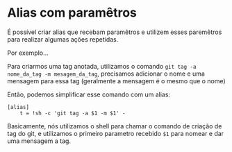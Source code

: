 # Alias com paramêtros
É possível criar alias que recebam paramêtros e utilizem esses paremêtros para realizar algumas ações repetidas.

Por exemplo...

Para criarmos uma tag anotada, utilizamos o comando `git tag -a nome_da_tag -m mesagem_da_tag`, precisamos adicionar o nome e uma mensagem para essa tag (geralmente a mensagem é o mesmo que o nome)

Então, podemos simplificar esse comando com um alias:
```
[alias]
    t = !sh -c 'git tag -a $1 -m $1' -
```

Basicamente, nós utilizamos o shell para chamar o comando de criação de tag do git, e utilizamos o primeiro parametro recebido `$1` para nomear e dar uma mensagem a tag.